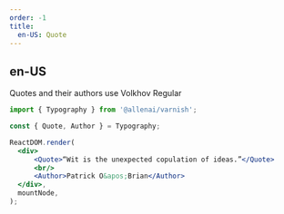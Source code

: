 ```yaml
---
order: -1
title:
  en-US: Quote
---
```


## en-US

Quotes and their authors use Volkhov Regular

```jsx
import { Typography } from '@allenai/varnish';

const { Quote, Author } = Typography;

ReactDOM.render(
  <div>
      <Quote>“Wit is the unexpected copulation of ideas.”</Quote>
      <br/>
      <Author>Patrick O&apos;Brian</Author>
  </div>,
  mountNode,
);
```
